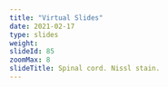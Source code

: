 ```yaml
---
title: "Virtual Slides"
date: 2021-02-17
type: slides
weight:
slideId: 85
zoomMax: 8
slideTitle: Spinal cord. Nissl stain.
---
```

